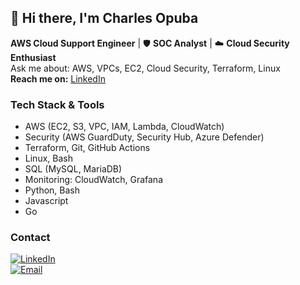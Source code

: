 
## 👋 Hi there, I'm Charles Opuba

 **AWS Cloud Support Engineer** | 🛡️ **SOC Analyst** | ☁️ **Cloud Security Enthusiast**   
 Ask me about: AWS, VPCs, EC2, Cloud Security, Terraform, Linux  
 **Reach me on:** [LinkedIn](https://www.linkedin.com/in/charles-opuba-94820574/)

### Tech Stack & Tools

-  AWS (EC2, S3, VPC, IAM, Lambda, CloudWatch)  
-  Security (AWS GuardDuty, Security Hub, Azure Defender)  
-  Terraform, Git, GitHub Actions  
-  Linux, Bash  
- SQL (MySQL, MariaDB)  
-  Monitoring: CloudWatch, Grafana  
- Python, Bash
- Javascript
- Go


###  Contact

[![LinkedIn](https://img.shields.io/badge/LinkedIn-Connect-blue?logo=linkedin)](https://www.linkedin.com/in/charles-opuba-94820574/)  
[![Email](https://img.shields.io/badge/Email-charles.opuba%40gmail.com-red?logo=gmail&logoColor=white)](mailto:charlesopuba@gmail.com)





